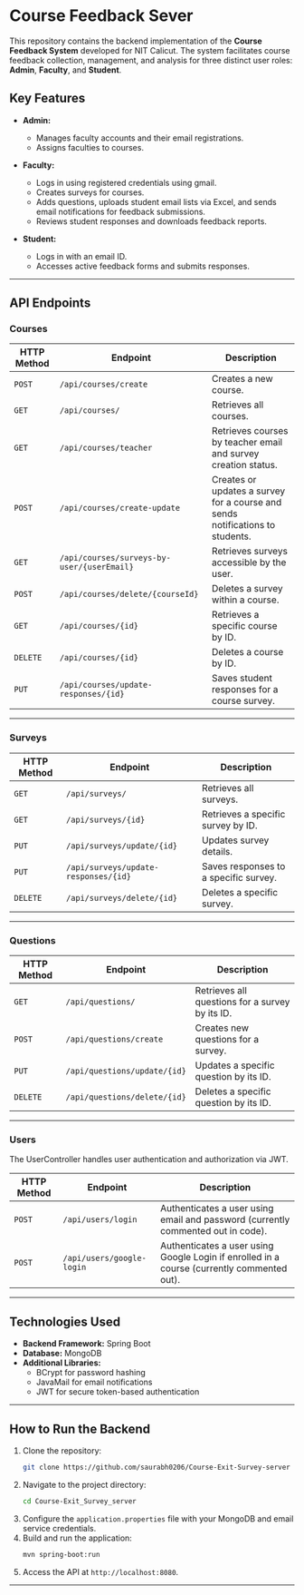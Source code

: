 

# Course Feedback Sever

This repository contains the backend implementation of the **Course Feedback System** developed for NIT Calicut. The system facilitates course feedback collection, management, and analysis for three distinct user roles: **Admin**, **Faculty**, and **Student**.  

## Key Features  
- **Admin:**  
  - Manages faculty accounts and their email registrations.  
  - Assigns faculties to courses.  

- **Faculty:**  
  - Logs in using registered credentials using gmail.  
  - Creates surveys for courses.  
  - Adds questions, uploads student email lists via Excel, and sends email notifications for feedback submissions.  
  - Reviews student responses and downloads feedback reports.  

- **Student:**  
  - Logs in with an email ID.  
  - Accesses active feedback forms and submits responses.  

---  

## API Endpoints  

### **Courses**  
| HTTP Method | Endpoint                  | Description                                                                                     |  
|-------------|---------------------------|-------------------------------------------------------------------------------------------------|  
| `POST`      | `/api/courses/create`     | Creates a new course.                                                                          |  
| `GET`       | `/api/courses/`           | Retrieves all courses.                                                                         |  
| `GET`       | `/api/courses/teacher`    | Retrieves courses by teacher email and survey creation status.                                 |  
| `POST`      | `/api/courses/create-update` | Creates or updates a survey for a course and sends notifications to students.                 |  
| `GET`       | `/api/courses/surveys-by-user/{userEmail}` | Retrieves surveys accessible by the user.                                                    |  
| `POST`      | `/api/courses/delete/{courseId}` | Deletes a survey within a course.                                                            |  
| `GET`       | `/api/courses/{id}`       | Retrieves a specific course by ID.                                                            |  
| `DELETE`    | `/api/courses/{id}`       | Deletes a course by ID.                                                                        |  
| `PUT`       | `/api/courses/update-responses/{id}` | Saves student responses for a course survey.                                                  |  

---  

### **Surveys**  
| HTTP Method | Endpoint                  | Description                                                                                     |  
|-------------|---------------------------|-------------------------------------------------------------------------------------------------|  
| `GET`       | `/api/surveys/`           | Retrieves all surveys.                                                                         |  
| `GET`       | `/api/surveys/{id}`       | Retrieves a specific survey by ID.                                                             |  
| `PUT`       | `/api/surveys/update/{id}`| Updates survey details.                                                                        |  
| `PUT`       | `/api/surveys/update-responses/{id}` | Saves responses to a specific survey.                                                        |  
| `DELETE`    | `/api/surveys/delete/{id}` | Deletes a specific survey.                                                                     |  

---  

### **Questions**  
| HTTP Method | Endpoint                  | Description                                                                                     |  
|-------------|---------------------------|-------------------------------------------------------------------------------------------------|  
| `GET`       | `/api/questions/`         | Retrieves all questions for a survey by its ID.                                                |  
| `POST`      | `/api/questions/create`   | Creates new questions for a survey.                                                            |  
| `PUT`       | `/api/questions/update/{id}` | Updates a specific question by its ID.                                                        |  
| `DELETE`    | `/api/questions/delete/{id}` | Deletes a specific question by its ID.                                                        |  

---  

### **Users**  
The UserController handles user authentication and authorization via JWT.  

| HTTP Method | Endpoint                  | Description                                                                                     |  
|-------------|---------------------------|-------------------------------------------------------------------------------------------------|  
| `POST`      | `/api/users/login`        | Authenticates a user using email and password (currently commented out in code).               |  
| `POST`      | `/api/users/google-login` | Authenticates a user using Google Login if enrolled in a course (currently commented out).     |  

---  

## Technologies Used  
- **Backend Framework:** Spring Boot  
- **Database:** MongoDB  
- **Additional Libraries:**   
  - BCrypt for password hashing  
  - JavaMail for email notifications  
  - JWT for secure token-based authentication  

---  

## How to Run the Backend  
1. Clone the repository:  
   ```bash  
   git clone https://github.com/saurabh0206/Course-Exit-Survey-server
   ```  
2. Navigate to the project directory:  
   ```bash  
   cd Course-Exit_Survey_server 
   ```  
3. Configure the `application.properties` file with your MongoDB and email service credentials.  
4. Build and run the application:  
   ```bash  
   mvn spring-boot:run  
   ```  
5. Access the API at `http://localhost:8080`.  

---  


